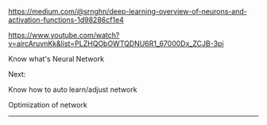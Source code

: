 https://medium.com/@srnghn/deep-learning-overview-of-neurons-and-activation-functions-1d98286cf1e4

https://www.youtube.com/watch?v=aircAruvnKk&list=PLZHQObOWTQDNU6R1_67000Dx_ZCJB-3pi

Know what's Neural Network

Next:

Know how to auto learn/adjust network

Optimization of network

---




